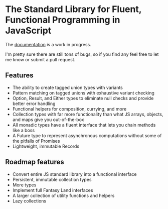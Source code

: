 # The Standard Library for Fluent, Functional Programming in JavaScript

The [documentation](https://github.com/jasonsbarr/functional/wiki) is a work in progress.

I'm pretty sure there are still tons of bugs, so if you find any feel free to let me know or submit a pull request.

## Features

- The ability to create tagged union types with variants
- Pattern matching on tagged unions with exhaustive variant checking
- Option, Result, and Either types to eliminate null checks and provide better error handling
- Functional helpers for composition, currying, and more
- Collection types with far more functionality than what JS arrays, objects, and maps give you out-of-the-box
- All monadic types have a fluent interface that lets you chain methods like a boss
- A Future type to represent asynchronous computations without some of the pitfalls of Promises
- Lightweight, immutable Records

## Roadmap features

- Convert entire JS standard library into a functional interface
- Persistent, immutable collection types
- More types
- Implement full Fantasy Land interfaces
- A larger collection of utility functions and helpers
- Lazy collections
